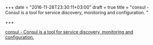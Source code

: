 +++
date = "2016-11-28T23:30:11+03:00"
draft = true
title = "consul - Consul is a tool for service discovery, monitoring and configuration. "

+++

<p><a href="https://t.co/GAmKNe7BrL">consul - Consul is a tool for service discovery, monitoring and configuration. </a></p>
